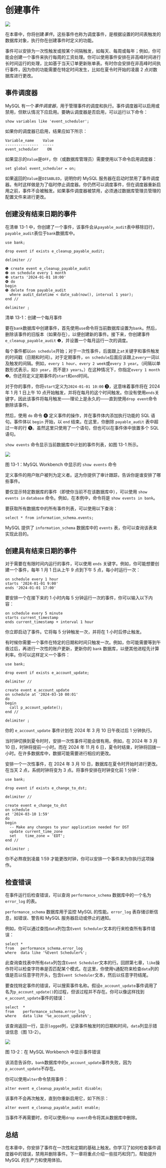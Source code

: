 # 创建事件

![](img/chapterart.png)

在本章中，你将创建*事件*。这些事件也称为调度事件，是根据设置的时间表触发的数据库对象，执行你在创建事件时定义的功能。

事件可以安排为一次性触发或按某个间隔触发，如每天、每周或每年；例如，你可能会创建一个事件来执行每周的工资处理。你可以使用事件安排在非高峰时间进行长时间运行的处理，比如基于当天订单更新账单表。有时你会安排在非高峰时间执行事件，因为你的功能需要在特定时间发生，比如在夏令时开始的凌晨 2 点对数据库进行更改。

## 事件调度器

MySQL 有一个*事件调度器*，用于管理事件的调度和执行。事件调度器可以启用或禁用，但默认情况下应启用。要确认调度器是否启用，可以运行以下命令：

```
show variables like 'event_scheduler';
```

如果你的调度器已启用，结果应如下所示：

```
Variable_name    Value
---------------  -----
event_scheduler    ON
```

如果显示的`Value`是`OFF`，你（或数据库管理员）需要使用以下命令启用调度器：

```
set global event_scheduler = on;
```

如果返回的`Value`是`DISABLED`，说明你的 MySQL 服务器在启动时禁用了事件调度器。有时这样做是为了临时停止调度器。你仍然可以调度事件，但在调度器重新启用之前，事件不会被触发。如果事件调度器被禁用，必须通过数据库管理员管理的配置文件来进行更改。

## 创建没有结束日期的事件

在清单 13-1 中，你创建了一个事件，该事件会从`payable_audit`表中移除旧行，`payable_audit`表位于`bank`数据库中。

```
use bank;

drop event if exists e_cleanup_payable_audit;

delimiter //

❶ create event e_cleanup_payable_audit
❷ on schedule every 1 month
❸ starts '2024-01-01 10:00'
❹ do
begin
❺ delete from payable_audit
  where audit_datetime < date_sub(now(), interval 1 year);
end //

delimiter ;
```

清单 13-1：创建一个每月事件

要在`bank`数据库中创建事件，首先使用`use`命令将当前数据库设置为`bank`。然后，删除该事件的旧版本（如果存在），以便创建新的事件。接下来，你创建事件`e_cleanup_payable_audit` ❶，并设置一个每月运行一次的调度。

每个事件都以`on schedule`开始；对于一次性事件，后面跟上`at`关键字和事件触发的时间戳（日期和时间）。对于定期事件，`on schedule`后面应该跟上`every`一词以及触发的间隔。例如，`every 1 hour`、`every 2 week`或`every 3 year`。（间隔以单数形式表示，如`3 year`，而不是`3 years`。）在这种情况下，你指定`every 1 month` ❷。你还将定义定期事件的`start`和`end`时间。

对于你的事件，你将`start`定义为`2024-01-01 10:00` ❸，这意味着事件将在 2024 年 1 月 1 日上午 10 点开始触发，并将在每月的这个时间触发。你没有使用`ends`关键字，因此该事件将每月触发——理论上是永久的——直到使用`drop event`命令删除该事件。

然后，使用 `do` 命令 ❹ 定义事件的操作，并在事件体内添加执行功能的 SQL 语句。事件体以 `begin` 开始，以 `end` 结束。在这里，你删除 `payable_audit` 表中超过一年的行 ❺。虽然这里只使用了一个语句，但也可以在事件体中放置多个 SQL 语句。

`show events` 命令显示当前数据库中计划的事件列表，如图 13-1 所示。

![](img/f13001.png)

图 13-1：MySQL Workbench 中显示的 `show events` 命令

定义事件的用户账户被列为定义者。这为你提供了审计跟踪，告诉你是谁安排了哪些事件。

要仅显示特定数据库的事件（即使你当前不在该数据库中），可以使用 `show events in` `database` 命令。例如，在本例中，命令将是 `show events in bank`。

要获取所有数据库中的所有事件列表，可以使用以下查询：

```
select * from information_schema.events;
```

MySQL 提供了 `information_schema` 数据库中的 `events` 表，你可以查询该表来实现此目的。

## 创建具有结束日期的事件

对于需要在有限时间内运行的事件，可以使用 `ends` 关键字。例如，你可能想要创建一个事件，每年 1 月 1 日从上午 9 点到下午 5 点，每小时运行一次：

```
on schedule every 1 hour
starts '2024-01-01 9:00'
ends '2024-01-01 17:00'
```

要安排一个在接下来的 1 小时内每 5 分钟运行一次的事件，你可以输入以下内容：

```
on schedule every 5 minute
starts current_timestamp
ends current_timestamp + interval 1 hour
```

你立即启动了事件。它将每 5 分钟触发一次，并将在 1 小时后停止触发。

有时候你需要一个事件在特定的日期和时间只触发一次。例如，你可能需要等到午夜过后，再进行一次性的账户更新，更新你的 `bank` 数据库，以便其他进程先计算利率。你可以这样定义一个事件：

```
use bank;

drop event if exists e_account_update;

delimiter //

create event e_account_update
on schedule at '2024-03-10 00:01'
do
begin
  call p_account_update();
end //

delimiter ;
```

你的 `e_account_update` 事件计划在 2024 年 3 月 10 日午夜过后 1 分钟执行。

当时钟切换到夏令时时，安排一次性事件可能会很有用。例如，在 2024 年 3 月 10 日，时钟将提前一小时。而在 2024 年 11 月 6 日，夏令时结束，时钟将回拨一小时。在许多数据库中，数据可能需要进行相应的更改。

安排一个一次性事件，在 2024 年 3 月 10 日，数据库在夏令时开始时进行更改。在当天 2 点，系统时钟将变为 3 点。将事件安排在时钟变化前 1 分钟：

```
use bank;

drop event if exists e_change_to_dst;

delimiter //

create event e_change_to_dst
on schedule
at '2024-03-10 1:59'
do
begin
  -- Make any changes to your application needed for DST
  update current_time_zone
  set    time_zone = 'EDT';
end //

delimiter ;
```

你不必熬夜到凌晨 1:59 才能更改时钟，你可以安排一个事件来为你执行这项操作。

## 检查错误

在事件运行后检查错误，可以查询 `performance_schema` 数据库中的一个名为 `error_log` 的表。

`performance_schema` 数据库用于监控 MySQL 的性能。`error_log` 表存储诊断信息，如错误、警告和 MySQL 服务器启动或停止的通知。

例如，你可以通过查找`data`列包含`Event Scheduler`文本的行来检查所有事件错误：

```
select *
from   performance_schema.error_log
where  data like '%Event Scheduler%';
```

此查询查找表中所有`data`列包含`Event Scheduler`文本的行。回顾第七章，`like`操作符可以检查字符串是否匹配某个模式。在这里，你使用`%`通配符来检查`data`列的值是否以任意字符开头，包含`Event Scheduler`文本，然后以任意字符结尾。

要查找特定事件的错误，可以搜索事件名称。假设`e_account_update`事件调用了名为`p_account_update()`的过程，但该过程并不存在。你可以像这样找到`e_account_update`事件的错误：

```
select  *
from    performance_schema.error_log
where   data like '%e_account_update%';
```

该查询返回一行，显示`logged`列，记录事件触发时的日期和时间，`data`列显示错误信息（图 13-2）。

![](img/f13002.png)

图 13-2：在 MySQL Workbench 中显示事件错误

该消息告诉你，`bank`数据库中的`e_account_update`事件失败，因为`p_account_update`不存在。

你可以使用`alter`命令禁用事件：

```
alter event e_cleanup_payable_audit disable;
```

该事件不会再次触发，直到你重新启用它，如下所示：

```
alter event e_cleanup_payable_audit enable;
```

当事件不再需要时，你可以使用`drop event`命令将其从数据库中删除。

## 总结

在本章中，你安排了事件在一次性和定期的基础上触发。你学习了如何检查事件调度器中的错误，禁用并删除事件。下一章将重点介绍一些技巧和窍门，帮助提升 MySQL 的生产力和使用体验。
